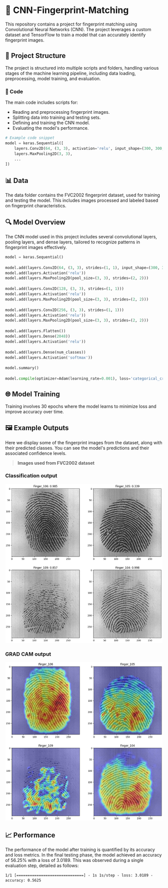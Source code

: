 # 📘 CNN-Fingerprint-Matching

This repository contains a project for fingerprint matching using Convolutional Neural Networks (CNN). The project leverages a custom dataset and TensorFlow to train a model that can accurately identify fingerprint images.

## 🚀 Project Structure

The project is structured into multiple scripts and folders, handling various stages of the machine learning pipeline, including data loading, preprocessing, model training, and evaluation.

### 📂 Code

The main code includes scripts for:
- Reading and preprocessing fingerprint images.
- Splitting data into training and testing sets.
- Defining and training the CNN model.
- Evaluating the model's performance.

```python
# Example code snippet
model = keras.Sequential([
    layers.Conv2D(64, (3, 3), activation='relu', input_shape=(300, 300, 1)),
    layers.MaxPooling2D(3, 3),
    ...
])
```

## 📊 Data

The data folder contains the FVC2002 fingerprint dataset, used for training and testing the model. This includes images processed and labeled based on fingerprint characteristics.

## 🔍 Model Overview

The CNN model used in this project includes several convolutional layers, pooling layers, and dense layers, tailored to recognize patterns in fingerprint images effectively.

```python
model = keras.Sequential()

model.add(layers.Conv2D(64, (3, 3), strides=(1, 1), input_shape=(300, 300, 1)))
model.add(layers.Activation('relu'))
model.add(layers.MaxPooling2D(pool_size=(3, 3), strides=(2, 2)))

model.add(layers.Conv2D(128, (3, 3), strides=(1, 1)))
model.add(layers.Activation('relu'))
model.add(layers.MaxPooling2D(pool_size=(3, 3), strides=(2, 2)))

model.add(layers.Conv2D(256, (3, 3), strides=(1, 1)))
model.add(layers.Activation('relu'))
model.add(layers.MaxPooling2D(pool_size=(3, 3), strides=(2, 2)))

model.add(layers.Flatten())
model.add(layers.Dense(2048))
model.add(layers.Activation('relu'))

model.add(layers.Dense(num_classes))
model.add(layers.Activation('softmax'))

model.summary()

model.compile(optimizer=Adam(learning_rate=0.001), loss='categorical_crossentropy', metrics=['accuracy'])
```

## 🌐 Model Training

Training involves 30 epochs where the model learns to minimize loss and improve accuracy over time.

## 🖼️ Example Outputs

Here we display some of the fingerprint images from the dataset, along with their predicted classes. You can see the model's predictions and their associated confidence levels.

> **Images used from FVC2002 dataset**

### Classification output

<img src="./doc/img1.png">

### GRAD CAM output

<img src="./doc/img2.png">

## 📈 Performance

The performance of the model after training is quantified by its accuracy and loss metrics. In the final testing phase, the model achieved an accuracy of 56.25% with a loss of 3.0189. This was observed during a single evaluation step, detailed as follows:

```plaintext
1/1 [==============================] - 1s 1s/step - loss: 3.0189 - accuracy: 0.5625
```
